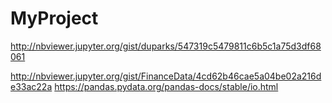# MyProject


http://nbviewer.jupyter.org/gist/duparks/547319c5479811c6b5c1a75d3df68061


http://nbviewer.jupyter.org/gist/FinanceData/4cd62b46cae5a04be02a216de33ac22a
https://pandas.pydata.org/pandas-docs/stable/io.html
